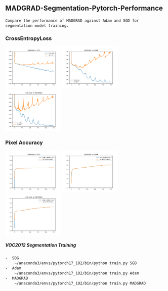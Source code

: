 ## MADGRAD-Segmentation-Pytorch-Performance
    Compare the performance of MADGRAD against Adam and SGD for segmentation model training.

### CrossEntropyLoss

<img  src="figures/crossentropyloss_SGD.png" width="35%">
<img  src="figures/crossentropyloss_ADAM.png" width="35%">
<img  src="figures/crossentropyloss_MADGRAD.png" width="35%">

### Pixel Accuracy

<img  src="figures/pixelaccuracy_SGD.png" width="35%">
<img  src="figures/pixelaccuracy_ADAM.png" width="35%">
<img  src="figures/pixelaccuracy_MADGRAD.png" width="35%">






##### VOC2012 Segmentation Training 
    -  SDG
        ~/anaconda3/envs/pytorch17_102/bin/python train.py SGD
    -  Adam
        ~/anaconda3/envs/pytorch17_102/bin/python train.py Adam
    -  MADGRAD
        ~/anaconda3/envs/pytorch17_102/bin/python train.py MADGRAD
